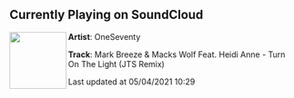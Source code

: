 ## Currently Playing on SoundCloud

[<img align="left" width="100" src="https://i1.sndcdn.com/artworks-OI63nE5AHWaEFem0-pBKclA-t500x500.jpg">](https://soundcloud.com/oneseventy/mark-breeze-macks-wolf-feat-heidi-anne-turn-on-the-light-jts-remix)

**Artist**: OneSeventy 

**Track**: Mark Breeze & Macks Wolf Feat. Heidi Anne - Turn On The Light (JTS Remix)

Last updated at 05/04/2021 10:29
